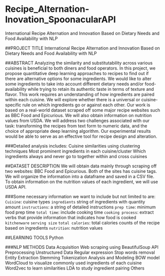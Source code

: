 # Recipe_Alternation-Inovation_SpoonacularAPI
International Recipe Alternation and Innovation Based on Dietary Needs and Food Availability with NLP

##PROJECT TITLE
International Recipe Alternation and Innovation Based on Dietary Needs and Food Availability with NLP

##ABSTRACT 
Analyzing the similarity and substitutability across various cuisines is beneficial to both diners and food operators. In this project, we propose quantitative deep learning approaches to recipes to find out if there are alternative options for some ingredients. We would like to alter some ingredients to take into account different dietary needs and/or food-availability while trying to retain its authentic taste in terms of texture and flavor. This work requires an understanding of how ingredients are paired within each cuisine. We will explore whether there is a universal or cuisine-specific rule on which ingredients go or against each other.  Our work is based on a real-world dataset scraped off some major recipe websites such as BBC Food and Epicurious. We will also obtain information on nutrition values from USDA. We will address two challenges associated with our task: transforming the recipes from text form to numeric data, and the choice of appropriate deep learning algorithm. Our experimental results would be able to serve as an effective tool for recipe design and alteration. 

###Detailed analysis includes:
Cuisine similarities using clustering techniques
Most prominent ingredients in each cuisine/cluster
Which ingredients always and never go to together within and cross cuisines

##DATASET DESCRIPTION
We will obtain data mainly through scraping off two websites: BBC Food and Epicurious. Both of the sites has cuisine tags. We will organize the information into a dataframe and saved in a CSV file. To obtain information on the nutrition values of each ingredient, we will use USDA API.

###Some necessary information we want to include but not limited to are:
`Cuisine`: cuisine types
`ingredients` string of  ingredients with quantity amount
`instructions`: a string of detailed instructions
`prep time`: minimum food prep time 
`total time`: include cooking time
`cooking process`: extract verbs that provide information that indicates how food is cooked
`kitchenware` 
`serving size`
`total calories`: total calories counts of the recipe based on ingredients
`nutrition`: nutrition values 


##LEARNING TOOLS
Python

###NLP METHODS
Data Acquisition
Web scraping using BeautifulSoup
API
Preprocessing Unstructured Data
Regular expression
Stop words removal
Entity Extraction
Stemming
Tokenization
Analysis and Modeling
BOW model
WordCloud to visualize commonly used ingredients of each cuisine 
Word2vec to learn similarities 
LDA to study ingredient pairing
Others 

